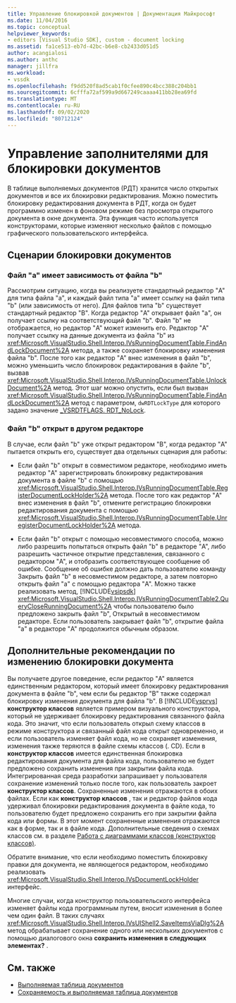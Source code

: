 ```yaml
---
title: Управление блокировкой документов | Документация Майкрософт
ms.date: 11/04/2016
ms.topic: conceptual
helpviewer_keywords:
- editors [Visual Studio SDK], custom - document locking
ms.assetid: fa1ce513-eb7d-42bc-b6e8-cb2433d051d5
author: acangialosi
ms.author: anthc
manager: jillfra
ms.workload:
- vssdk
ms.openlocfilehash: f9dd520f8ad5cab1f0cfee890c4bcc388c204bb1
ms.sourcegitcommit: 6cfffa72af599a9d667249caaaa411bb28ea69fd
ms.translationtype: MT
ms.contentlocale: ru-RU
ms.lasthandoff: 09/02/2020
ms.locfileid: "80712124"
---
```

# <a name="document-lock-holder-management"></a>Управление заполнителями для блокировки документов

В таблице выполняемых документов (РДТ) хранится число открытых документов и все их блокировки редактирования. Можно поместить блокировку редактирования документа в РДТ, когда он будет программно изменен в фоновом режиме без просмотра открытого документа в окне документа. Эта функция часто используется конструкторами, которые изменяют несколько файлов с помощью графического пользовательского интерфейса.

## <a name="document-lock-holder-scenarios"></a>Сценарии блокировки документов

### <a name="file-a-has-a-dependence-on-file-b"></a>Файл "a" имеет зависимость от файла "b"

Рассмотрим ситуацию, когда вы реализуете стандартный редактор "A" для типа файла "a", и каждый файл типа "a" имеет ссылку на файл типа "b" (или зависимость от него). Для файлов типа "b" существует стандартный редактор "B". Когда редактор "A" открывает файл "a", он получает ссылку на соответствующий файл "b". Файл "b" не отображается, но редактор "A" может изменить его. Редактор "A" получает ссылку на данные документа из файла "b" из <xref:Microsoft.VisualStudio.Shell.Interop.IVsRunningDocumentTable.FindAndLockDocument%2A> метода, а также сохраняет блокировку изменения файла "b". После того как редактор "A" внес изменения в файл "b", можно уменьшить число блокировок редактирования в файле "b", вызвав <xref:Microsoft.VisualStudio.Shell.Interop.IVsRunningDocumentTable.UnlockDocument%2A> метод. Этот шаг можно опустить, если был вызван <xref:Microsoft.VisualStudio.Shell.Interop.IVsRunningDocumentTable.FindAndLockDocument%2A> метод с параметром, `dwRDTLockType` для которого задано значение [_VSRDTFLAGS. RDT_NoLock](<xref:Microsoft.VisualStudio.Shell.Interop._VSRDTFLAGS.RDT_NoLock>).

### <a name="file-b-is-opened-by-a-different-editor"></a>Файл "b" открыт в другом редакторе

В случае, если файл "b" уже открыт редактором "B", когда редактор "A" пытается открыть его, существует два отдельных сценария для работы:

- Если файл "b" открыт в совместимом редакторе, необходимо иметь редактор "A" зарегистрировать блокировку редактирования документа в файле "b" с помощью <xref:Microsoft.VisualStudio.Shell.Interop.IVsRunningDocumentTable.RegisterDocumentLockHolder%2A> метода. После того как редактор "A" внес изменения в файл "b", отмените регистрацию блокировки редактирования документа с помощью <xref:Microsoft.VisualStudio.Shell.Interop.IVsRunningDocumentTable.UnregisterDocumentLockHolder%2A> метода.

- Если файл "b" открыт с помощью несовместимого способа, можно либо разрешить попытаться открыть файл "b" в редакторе "A", либо разрешить частичное открытие представления, связанного с редактором "A", и отобразить соответствующее сообщение об ошибке. Сообщение об ошибке должно дать пользователю команду Закрыть файл "b" в несовместимом редакторе, а затем повторно открыть файл "a" с помощью редактора "A". Можно также реализовать метод, [!INCLUDE[vsipsdk](../extensibility/includes/vsipsdk_md.md)] <xref:Microsoft.VisualStudio.Shell.Interop.IVsRunningDocumentTable2.QueryCloseRunningDocument%2A> чтобы пользователю было предложено закрыть файл "b", Открытый в несовместимом редакторе. Если пользователь закрывает файл "b", открытие файла "a" в редакторе "A" продолжится обычным образом.

## <a name="additional-document-edit-lock-considerations"></a>Дополнительные рекомендации по изменению блокировки документа

Вы получаете другое поведение, если редактор "A" является единственным редактором, который имеет блокировку редактирования документа в файле "b", чем если бы редактор "B" также содержал блокировку изменения документа для файла "b". В [!INCLUDE[vsprvs](../code-quality/includes/vsprvs_md.md)] **конструктор классов** является примером визуального конструктора, который не удерживает блокировку редактирования связанного файла кода. Это значит, что если пользователь открыл схему классов в режиме конструктора и связанный файл кода открыт одновременно, и если пользователь изменяет файл кода, но не сохраняет изменения, изменения также теряются в файле схемы классов (. CD). Если в **конструктор классов** имеется единственная блокировка редактирования документа для файла кода, пользователю не будет предложено сохранить изменения при закрытии файла кода. Интегрированная среда разработки запрашивает у пользователя сохранение изменений только после того, как пользователь закроет **конструктор классов**. Сохраненные изменения отражаются в обоих файлах. Если как **конструктор классов** , так и редактор файлов кода удерживал блокировки редактирования документа в файле кода, то пользователю будет предложено сохранить его при закрытии файла кода или формы. В этот момент сохраненные изменения отражаются как в форме, так и в файле кода. Дополнительные сведения о схемах классов см. в разделе [Работа с диаграммами классов (конструктор классов)](../ide/class-designer/designing-and-viewing-classes-and-types.md).

Обратите внимание, что если необходимо поместить блокировку правки для документа, не являющегося редактором, необходимо реализовать <xref:Microsoft.VisualStudio.Shell.Interop.IVsDocumentLockHolder> интерфейс.

Многие случаи, когда конструктор пользовательского интерфейса изменяет файлы кода программным путем, вносит изменения в более чем один файл. В таких случаях <xref:Microsoft.VisualStudio.Shell.Interop.IVsUIShell2.SaveItemsViaDlg%2A> метод обрабатывает сохранение одного или нескольких документов с помощью диалогового окна **сохранить изменения в следующих элементах?** .

## <a name="see-also"></a>См. также

- [Выполняемая таблица документов](../extensibility/internals/running-document-table.md)
- [Сохраняемость и выполняемая таблица документов](../extensibility/internals/persistence-and-the-running-document-table.md)
